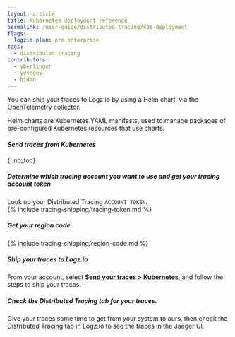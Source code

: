 ```yaml
---
layout: article
title: Kubernetes deployment reference
permalink: /user-guide/distributed-tracing/k8s-deployment
flags:
  logzio-plan: pro enterprise
tags:
  - distributed tracing
contributors:
  - yberlinger   
  - yyyogev
  - hidan
---
```


You can ship your traces to Logz.io by using a Helm chart, via the OpenTelemetry collector. 

Helm charts are Kubernetes YAML manifests, used to manage packages of pre-configured Kubernetes resources that use charts.

#### _Send traces from Kubernetes_

{:.no_toc}  

<div class="tasklist">

##### Determine which tracing account you want to use and get your tracing account token
Look up your Distributed Tracing `ACCOUNT TOKEN`. <br>
{% include tracing-shipping/tracing-token.md %}

##### Get your region code
{% include tracing-shipping/region-code.md %}

##### Ship your traces to Logz.io

From your account, select **[Send your traces >](https://app.logz.io/#/dashboard/send-your-data?tag=all&collection=tracing-sources) [Kubernetes](https://app.logz.io/#/dashboard/send-your-data/tracing-sources/otel-traces-helm)**, and follow the steps to ship your traces.

##### Check the Distributed Tracing tab for your traces.

Give your traces some time to get from your system to ours, then check the Distributed Tracing tab in Logz.io to see the traces in the Jaeger UI.

</div>